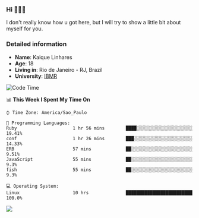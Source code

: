 ### Hi 🙋🏽‍♂️

I don't really know how u got here, but I will try to show a little bit about myself for you.

### Detailed information

* **Name**: Kaique Linhares
* **Age**: 18
* **Living in**: Rio  de Janeiro - RJ, Brazil
* **University**: [IBMR](https://www.ibmr.br/)

<!--START_SECTION:waka-->
![Code Time](http://img.shields.io/badge/Code%20Time-289%20hrs%2029%20mins-blue)

📊 **This Week I Spent My Time On** 

```text
⌚︎ Time Zone: America/Sao_Paulo

💬 Programming Languages: 
Ruby                     1 hr 56 mins        ████░░░░░░░░░░░░░░░░░░░░░   19.41% 
conf                     1 hr 26 mins        ███░░░░░░░░░░░░░░░░░░░░░░   14.33% 
ERB                      57 mins             ██░░░░░░░░░░░░░░░░░░░░░░░   9.51% 
JavaScript               55 mins             ██░░░░░░░░░░░░░░░░░░░░░░░   9.3% 
fish                     55 mins             ██░░░░░░░░░░░░░░░░░░░░░░░   9.3%

💻 Operating System: 
Linux                    10 hrs              █████████████████████████   100.0%

```


<!--END_SECTION:waka-->

<a href="https://www.linkedin.com/in/kaique-linhares-25a840208/"  target="_blank"><img src="https://img.shields.io/badge/-LinkedIn-%230077B5?style=for-the-badge&logo=linkedin&logoColor=white" target="_blank"></a>
